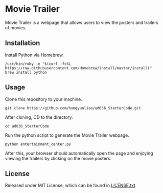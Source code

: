 # Movie Trailer

Movie Trailer is a webpage that allows users to view the posters and trailers of movies.

## Installation
Install Python via Homebrew.
```
/usr/bin/ruby -e "$(curl -fsSL https://raw.githubusercontent.com/Homebrew/install/master/install)"
brew install python
```
## Usage
Clone this repository to your machine.
```
git clone https://github.com/hungyunliao/ud036_StarterCode.git
```
After cloning, CD to the directory.
```
cd ud036_StarterCode
```
Run the python script to generate the Movie Trailer webpage.
```
python entertainment_center.py
```
After this, your browser should automatically open the page and enjoying viewing the trailers by clicking on the movie posters.


## License
Released under MIT License, which can be found in [LICENSE.txt](./LICENSE.txt)
